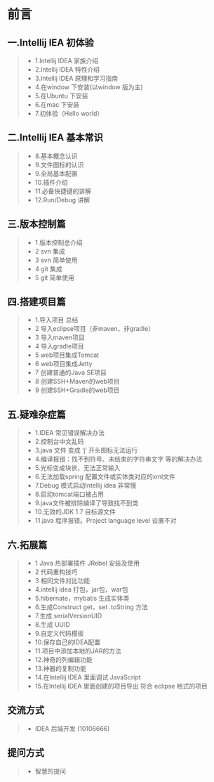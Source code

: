 # 前言
## 一.Intellij IEA 初体验
> * 1.Intellij IDEA 家族介绍
> * 2.Intellij IDEA 特性介绍
> * 3.Intellij IDEA 原理和学习指南
> * 4.在window 下安装(以window 版为主)
> * 5.在Ubuntu 下安装
> * 6.在mac 下安装
> * 7.初体验（Hello world）

## 二.Intellij IEA 基本常识
> * 8.基本概念认识
> * 9.文件图标的认识
> * 9.全局基本配置
> * 10.插件介绍
> * 11.必备快捷键的讲解
> * 12.Run/Debug 讲解

## 三.版本控制篇
> * 1 版本控制总介绍
> * 2 svn 集成
> * 3 svn 简单使用
> * 4 git 集成
> * 5 git 简单使用

## 四.搭建项目篇
> * 1.导入项目 总结
> * 2 导入eclipse项目（非maven，非gradle）
> * 3 导入maven项目
> * 4 导入gradle项目
> * 5 web项目集成Tomcat
> * 6 web项目集成Jetty
> * 7 创建普通的Java SE项目
> * 8 创建SSH+Maven的web项目
> * 9 创建SSH+Gradle的web项目

## 五.疑难杂症篇
> * 1.IDEA 常见错误解决办法
> * 2.控制台中文乱码
> * 3.java 文件 变成 ‘j’ 开头图标无法运行
> * 4.编译报错：找不到符号、未结束的字符串文字 等的解决办法
> * 5.光标变成块状，无法正常输入
> * 6.无法加载spring 配置文件或实体类对应的xml文件
> * 7.Debug 模式启动Intellij idea 非常慢
> * 8.启动tomcat端口被占用
> * 9.java文件被排除编译了导致找不到类
> * 10.无效的JDK 1.7 目标源文件
> * 11.java 程序报错。Project language level 设置不对

## 六.拓展篇
> * 1 Java 热部署插件 JRebel 安装及使用
> * 2 代码重构技巧
> * 3 相同文件对比功能
> * 4.intellij idea 打包，jar包，war包
> * 5.hibernate，mybatis 生成实体类
> * 6.生成Construct get，set .toString 方法
> * 7.生成 serialVersionUID
> * 8.生成 UUID
> * 9.自定义代码模板
> * 10.保存自己的IDEA配置
> * 11.项目中添加本地的JAR的方法
> * 12.神奇的列编辑功能
> * 13.神器的复制功能
> * 14.在Intellij IDEA 里面调试 JavaScript
> * 15.在Intellij IDEA 里面创建的项目导出 符合 eclipse 格式的项目

##  交流方式
> * IDEA 后端开发 (10106666)

##  提问方式
> * 智慧的提问
